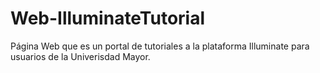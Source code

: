 # Web-IlluminateTutorial
 Página Web que es un portal de tutoriales a la plataforma Illuminate para usuarios de la Univerisdad Mayor.
